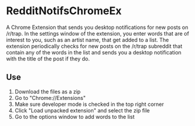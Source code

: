 # RedditNotifsChromeEx

A Chrome Extension that sends you desktop notifications for new posts on /r/trap. In the settings window of the extension, you enter words that are of interest to you, such as an artist name, that get added to a list. The extension periodically checks for new posts on the /r/trap subreddit that contain any of the words in the list and sends you a desktop notification with the title of the post if they do.
  
## Use
  
1. Download the files as a zip
2. Go to "Chrome://Extensions"
3. Make sure developer mode is checked in the top right corner
4. Click "Load unpacked extension" and select the zip file
5. Go to the options window to add words to the list
